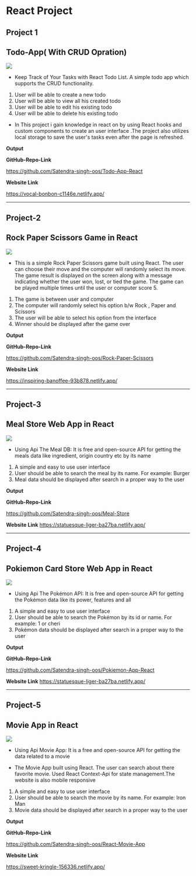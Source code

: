  # React Project #

## Project 1 ##
## Todo-App( With CRUD Opration) ##
![](https://img.shields.io/badge/-Task--1-brightgreen)

- Keep Track of Your Tasks with React Todo List.
A simple todo app which supports the CRUD functionality.

1. User will be able to create a new todo
2. User will be able to view all his created todo
3. User will be able to edit his existing todo
4. User will be able to delete his existing todo

- In This project i gain knowledge in react on by using React hooks and custom components to create an user interface .The project also utilizes local storage to save the user's tasks even after the page is refreshed.


**Output**

**GitHub-Repo-Link**

https://github.com/Satendra-singh-oos/Todo-App-React

**Website Link**

https://vocal-bonbon-c1146e.netlify.app/


<hr>



##  Project-2 ##
## Rock Paper Scissors Game in React ##
![](https://img.shields.io/badge/-Task--2-brightgreen)

- This is a simple Rock Paper Scissors game built using React. The user can choose their move and the computer will randomly select its move. The game result is displayed on the screen along with a message indicating whether the user won, lost, or tied the game. The game can be played multiple times until the user or computer score 5. 


1. The game is between user and computer
2. The computer will randomly select his option b/w Rock , Paper and Scissors
3. The user will be able to select his option from the interface
4. Winner should be displayed after the game over



**Output**

**GitHub-Repo-Link**

https://github.com/Satendra-singh-oos/Rock-Paper-Scissors

**Website Link**

https://inspiring-banoffee-93b878.netlify.app/

<hr>


##  Project-3 ##

## Meal Store Web App in React ##
![](https://img.shields.io/badge/-Task--2-brightgreen)

- Using  Api The Meal DB: It is free and open-source API for getting the meals data like ingredient, origin
country etc by its name


1. A simple and easy to use user interface
2. User should be able to search the meal by its name. For example: Burger
3. Meal data should be displayed after search in a proper way to the user


**Output**

**GitHub-Repo-Link**

https://github.com/Satendra-singh-oos/Meal-Store

**Website Link**
https://statuesque-liger-ba27ba.netlify.app/

<hr>



##  Project-4 ##

## Pokiemon Card Store Web App in React ##
![](https://img.shields.io/badge/-Task--2-brightgreen)

- Using  Api The Pokémon API: It is free and open-source API for getting the Pokémon data like its power,
features and all


1. A simple and easy to use user interface
2. User should be able to search the Pokémon by its id or name. For example: 1 or cheri
3. Pokémon data should be displayed after search in a proper way to the user


**Output**

**GitHub-Repo-Link**

https://github.com/Satendra-singh-oos/Pokiemon-App-React

**Website Link**
https://statuesque-liger-ba27ba.netlify.app/

<hr>


##  Project-5 ##

## Movie App in React ##
![](https://img.shields.io/badge/-Task--2-brightgreen)

- Using  Api Movie App: It is a free and open-source API for getting the data related to a movie

- The Movie App built using React. The user can search about there favorite movie. Used React Context-Api for state management.The website is also mobile responsive


1. A simple and easy to use user interface
2. User should be able to search the movie by its name. For example: Iron Man
3. Movie data should be displayed after search in a proper way to the user



**Output**

**GitHub-Repo-Link**

https://github.com/Satendra-singh-oos/React-Movie-App

**Website Link**

https://sweet-kringle-156336.netlify.app/
